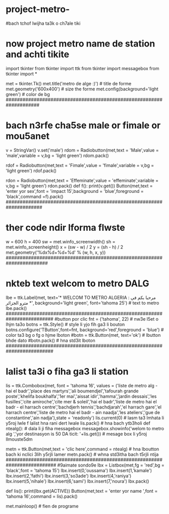 # project-metro-
#bach tchof lwijha ta3k o ch7ale tiki
# now project metro name de station and achti tikite
import tkinter
from tkinter import ttk
from tkinter import messagebox
from tkinter import *

met = tkinter.Tk()
met.title('metro de alge :)')  # title de forme
met.geometry('600x400')  # size the forme
met.config(background='light green')  # color de bg
####################################################################
# bach n3rfe cha5se male or fimale or mou5anet
v = StringVar()
v.set('male')
rdom = Radiobutton(met,text = 'Male',value = 'male',variable = v,bg = 'light green')
rdom.pack()

rdof = Radiobutton(met,text = 'Fimale',value = 'fimale',variable = v,bg = 'light green')
rdof.pack()

rdon = Radiobutton(met,text = 'Effeminate',value = 'effeminate',variable = v,bg = 'light green')
rdon.pack()
def f():
    print(v.get())
Button(met,text = 'enter yor sex',font = 'impact 15',background = 'blue',foreground = 'black',command =f).pack()
#####################################################################
# ther code ndir lforma flwste
w = 600
h = 400
sw = met.winfo_screenwidth()
sh = met.winfo_screenheight()
x = (sw - w) / 2
y = (sh - h) / 2
met.geometry('%dx%d+%d+%d' % (w, h, x, y))
#######################################################################
# nkteb text welcom to metro DALG
lbe = ttk.Label(met, text='* WELCOM TO METRO ALGERIA : مرحبا بكم في مترو الجزائر *', background='light green',
                font='tahoma 25')  # text to metro
lbe.pack()
#########################################################################
#button por clic
fnt = ('tahoma', 22) # nw3e l5et o lhjm ta3o
botns = ttk.Style() # style li yjo fih ga3 li bouton
botns.configure('TButton',font=fnt, background='red',foreground = 'blue') # color ta3 bg o fg o hjme lboton
#botn = ttk.Button(met, text='ok') # lbutton bhde dato
#botn.pack() # hna std3it lboton
#########################################################################
# lalist ta3i o fiha ga3 li station
lis = ttk.Combobox(met, font = 'tahoma 16', values = ('liste de metro alg - hai el badr','place des martyrs','ali boumendjel','tafourah grande poste','khelifa boukhalfa','1er mai','aissat idir','hamma','jardin dessais','les fusilles','cite amiroche','cite mer & soleil','hai el badr','liste de metro hai el badr - el harrach centre','bachdjerh tennis','bachdjarah','el harrach gare','el harrach centre','liste de metro hai el badr - ain naadja','les ateliers','gue de constantine','ain nadja'),state = 'readonly')
lis.current(0) # lasm ta3 lmhata li y5roj lwle f lalist hna rani dert lwale
lis.pack() # hna bach ytb3holi
def ntealg(): # dala li ji fiha messagebox
    messagebox.showinfo('welom to metro alg ','yor destinasyon is  50 DA ticit: '+lis.get()) # mesage box li y5roj llmouste5dm

metn = ttk.Button(met,text = 'clic here',command = ntealg) # hna lboutton bach ki nclici 3lih y5rjli lamer
metn.pack() # whna std3itha bach t5rjli ntija
##########################################################################
#9aimate sondo9e
lbx = Listbox(met,fg = 'red',bg = 'black',font = 'tahoma 15')
lbx.insert(0,'oussama')
lbx.insert(1,'kamale')
lbx.insert(2,'fathi')
lbx.insert(3,'so3ade')
lbx.insert(4,'raniya')
lbx.insert(5,'nihale')
lbx.insert(6,'sami')
lbx.insert(7,'noura')
lbx.pack()

def lis():
    print(lbx.get(ACTIVE))
Button(met,text = 'enter yor name ',font = 'tahoma 16',command = lis).pack()



met.mainloop() # fien de programe

